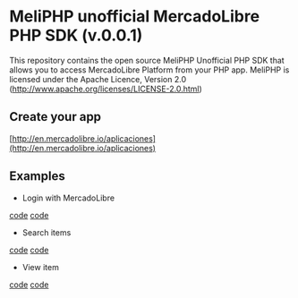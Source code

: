 MeliPHP unofficial MercadoLibre PHP SDK (v.0.0.1)
==========================

This repository contains the open source MeliPHP Unofficial PHP SDK that allows you to access MercadoLibre Platform from your PHP app. 
MeliPHP is licensed under the Apache Licence, Version 2.0
(http://www.apache.org/licenses/LICENSE-2.0.html)


Create your app
---------------

[http://en.mercadolibre.io/aplicaciones](http://en.mercadolibre.io/aplicaciones)


Examples
--------

* Login with MercadoLibre
	
[code](http://github.com/foocoders/meli-php/blob/master/examples/example_login.php)
[code](http://meliphp.phpfogapp.com/examples/example_login.php)

* Search items
 
[code](http://github.com/foocoders/meli-php/blob/master/examples/example_search.php)
[code](http://meliphp.phpfogapp.com/examples/example_search.php)

* View item

[code](http://github.com/foocoders/meli-php/blob/master/examples/example_item.php)
[code](http://meliphp.phpfogapp.com/examples/example_item.php)
